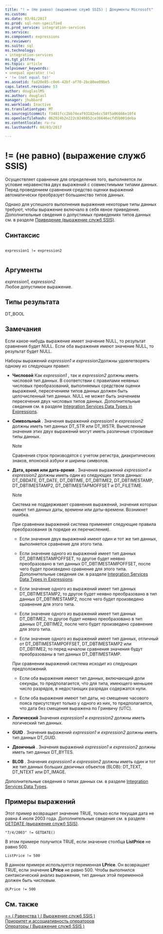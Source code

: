 ```yaml
---
title: "! = (Не равно) (выражение служб SSIS) | Документы Microsoft"
ms.custom: 
ms.date: 03/01/2017
ms.prod: sql-non-specified
ms.prod_service: integration-services
ms.service: 
ms.component: expressions
ms.reviewer: 
ms.suite: sql
ms.technology:
- integration-services
ms.tgt_pltfrm: 
ms.topic: article
helpviewer_keywords:
- unequal operator (!=)
- '!= (not equal to)'
ms.assetid: fad20e85-c0e6-42bf-af70-2bc80ee09be5
caps.latest.revision: 53
author: douglaslMS
ms.author: douglasl
manager: jhubbard
ms.workload: Inactive
ms.translationtype: MT
ms.sourcegitcommit: f3481fcc2bb74eaf93182e6cc58f5a06666e10f4
ms.openlocfilehash: 062024b2e222c0240852ce36646ecfd5b001deba
ms.contentlocale: ru-ru
ms.lasthandoff: 08/03/2017

---
```

# <a name="-unequal-ssis-expression"></a>!= (не равно) (выражение служб SSIS)
  Осуществляет сравнение для определения того, выполняется ли условие неравенства двух выражений с совместимыми типами данных. Перед проведением сравнения средство оценки выражений автоматически преобразует большинство типов данных.  
  
 Однако для успешного выполнения выражения некоторые типы данных требуют, чтобы выражение включало в себя явное приведение. Дополнительные сведения о допустимых приведениях типов данных см. в разделе [Приведение (выражение служб SSIS)](../../integration-services/expressions/cast-ssis-expression.md).  
  
## <a name="syntax"></a>Синтаксис  
  
```  
  
expression1 != expression2  
  
```  
  
## <a name="arguments"></a>Аргументы  
 *expression1, expression2*  
 Любое допустимое выражение.  
  
## <a name="result-types"></a>Типы результата  
 DT_BOOL  
  
## <a name="remarks"></a>Замечания  
 Если какое-нибудь выражение имеет значение NULL, то результат сравнения будет NULL. Если оба выражения имеют значение NULL, то результат будет NULL.  
  
 Наборы выражений *expression1* и *expression2*должны удовлетворять одному из следующих правил:  
  
-   **Числовой** Как *expression1* , так и *expression2* должны иметь числовой тип данных. В соответствии с правилами неявных числовых преобразований, выполняемых средством оценки выражений, пересечением типов данных должен быть целочисленный тип данных. NULL не может быть значением пересечения двух числовых типов данных. Дополнительные сведения см. в разделе [Integration Services Data Types in Expressions](../../integration-services/expressions/integration-services-data-types-in-expressions.md).  
  
-   **Символьный** . Значения выражений *expression1* и *expression2* должны иметь тип данных DT_STR или DT_WSTR. Вычисленные значения этих двух выражений могут иметь различные строковые типы данных.  
  
    > [!NOTE]  
    >  Сравнения строк производятся с учетом регистра, диакритических знаков, японской азбуки и ширины символов.  
  
-   **Дата, время или дата-время** . Значения выражений *expression1* и *expression2* должны иметь один из следующих типов данных: DT_DBDATE, DT_DATE, DT_DBTIME, DT_DBTIME2, DT_DBTIMESTAMP, DT_DBTIMESTAMP2, DT_DBTIMESTAPMOFFSET и DT_FILETIME.  
  
    > [!NOTE]  
    >  Система не поддерживает сравнения выражений, значения которых имеют тип данных даты, времени или даты-времени. Возникнет ошибка.  
  
     При сравнении выражений система применяет следующие правила преобразования (в порядке их перечисления).  
  
    -   Если значения двух выражений имеют один и тот же тип данных, выполняется сравнение для этого типа.  
  
    -   Если значение одного из выражений имеет тип данных DT_DBTIMESTAMPOFFSET, то другое будет неявно преобразовано в тип данных DT_DBTIMESTAMPOFFSET, после чего будет произведено сравнение для этого типа. Дополнительные сведения см. в разделе [Integration Services Data Types in Expressions](../../integration-services/expressions/integration-services-data-types-in-expressions.md).  
  
    -   Если значение одного из выражений имеет тип данных DT_DBTIMESTAMP2, то другое будет неявно преобразовано в тип данных DT_DBTIMESTAMP2, после чего будет произведено сравнение для этого типа.  
  
    -   Если значение одного из выражений имеет тип данных DT_DBTIME2, то другое будет неявно преобразовано в тип данных DT_DBTIME2, после чего будет произведено сравнение для этого типа.  
  
    -   Если значение одного из выражений имеет тип данных, отличный от DT_DBTIMESTAMPOFFSET, DT_DBTIMESTAMP2 или DT_DBTIME2, то перед началом сравнения значения будут преобразованы в тип данных DT_DBTIMESTAMP.  
  
     При сравнении выражений система исходит из следующих предположений.  
  
    -   Если оба выражения имеют тип данных, включающий доли секунды, то предполагается, что для типа, имеющего меньшее число разрядов, в недостающих разрядах содержатся нули.  
  
    -   Если оба выражения имеют тип даты, но смещение часового пояса присутствует только у одного из них, то предполагается, что дата без смещения выражена по Гринвичу (UTC).  
  
-   **Логический** Значения *expression1* и *expression2* должны иметь логический тип данных.  
  
-   **GUID** . Значения выражений *expression1* и *expression2* должны иметь тип данных DT_GUID.  
  
-   **Двоичный** . Значения выражений *expression1* и *expression2* должны иметь тип данных DT_BYTES.  
  
-   **BLOB** . Значения *expression1* и *expression2* должны иметь один и тот же тип данных больших двоичных объектов (BLOB): DT_TEXT, DT_NTEXT или DT_IMAGE.  
  
 Дополнительные сведения о типах данных см. в разделе [Integration Services Data Types](../../integration-services/data-flow/integration-services-data-types.md).  
  
## <a name="expression-examples"></a>Примеры выражений  
 Этот пример возвращает значение TRUE, только если текущая дата не равна 4 июля 2003 года. Дополнительные сведения см. в разделе [GETDATE (выражение служб SSIS)](../../integration-services/expressions/getdate-ssis-expression.md).  
  
```  
"7/4/2003" != GETDATE()  
```  
  
 В этом примере получится TRUE, если значение столбца **ListPrice** не равно 500.  
  
```  
ListPrice != 500  
```  
  
 В данном примере используется переменная **LPrice**. Он возвращает TRUE, если значение **LPrice** не равно 500. Чтобы выполнился синтаксический анализ выражения, тип данных этой переменной должен быть числовым.  
  
```  
@LPrice != 500  
```  
  
## <a name="see-also"></a>См. также  
 [\== &#40; Равенства &#41; &#40; Выражение служб SSIS &#41;](../../integration-services/expressions/equal-ssis-expression.md)   
 [Приоритет и ассоциативность операторов](../../integration-services/expressions/operator-precedence-and-associativity.md)   
 [Операторы &#40; Выражение служб SSIS &#41;](../../integration-services/expressions/operators-ssis-expression.md)  
  
  

